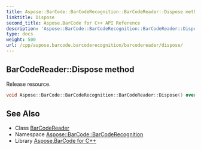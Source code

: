 ```yaml
---
title: Aspose::BarCode::BarCodeRecognition::BarCodeReader::Dispose method
linktitle: Dispose
second_title: Aspose.BarCode for C++ API Reference
description: 'Aspose::BarCode::BarCodeRecognition::BarCodeReader::Dispose method. Release resource in C++.'
type: docs
weight: 500
url: /cpp/aspose.barcode.barcoderecognition/barcodereader/dispose/
---
```

## BarCodeReader::Dispose method


Release resource.

```cpp
void Aspose::BarCode::BarCodeRecognition::BarCodeReader::Dispose() override
```

## See Also

* Class [BarCodeReader](../)
* Namespace [Aspose::BarCode::BarCodeRecognition](../../)
* Library [Aspose.BarCode for C++](../../../)
